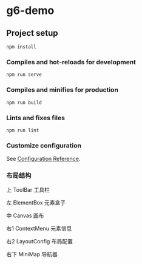 # g6-demo

## Project setup
```
npm install
```

### Compiles and hot-reloads for development
```
npm run serve
```

### Compiles and minifies for production
```
npm run build
```

### Lints and fixes files
```
npm run lint
```

### Customize configuration
See [Configuration Reference](https://cli.vuejs.org/config/).

### 布局结构
上 ToolBar 工具栏

左 ElementBox 元素盒子

中 Canvas 画布

右1 ContextMenu 元素信息

右2 LayoutConfig 布局配置

右下 MiniMap 导航器

